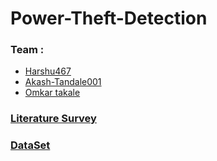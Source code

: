 # Power-Theft-Detection
### Team : 
- <a href="https://github.com/Harshu467">Harshu467</a>
- <a href="https://github.com/Akash-Tandale001">Akash-Tandale001</a>
- <a href="https://github.com/omkartakale">Omkar takale</a>
### <a href="https://docs.google.com/document/d/1CjFZ1FMxMsm5nihxSXg3iPVPMkSGRv1Hyiw0bR5mvxE/edit#">Literature Survey</a>      
### <a href="https://drive.google.com/file/d/1V9KGFqvVy2Yx6ZY7q2vn1ZtN_9HmlJuK/view?usp=sharing">DataSet</a>
